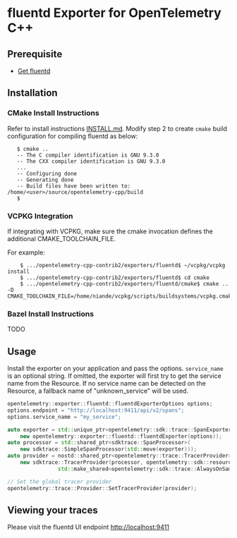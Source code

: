 # fluentd Exporter for OpenTelemetry C++

## Prerequisite

* [Get fluentd](https://fluentd.io/pages/quickstart.html)

## Installation

### CMake Install Instructions

Refer to install instructions [INSTALL.md](../../INSTALL.md#building-as-standalone-cmake-project).
Modify step 2 to create `cmake` build configuration for compiling fluentd as below:

```console
   $ cmake ..
   -- The C compiler identification is GNU 9.3.0
   -- The CXX compiler identification is GNU 9.3.0
   ...
   -- Configuring done
   -- Generating done
   -- Build files have been written to: /home/<user>/source/opentelemetry-cpp/build
   $
```

### VCPKG Integration

If integrating with VCPKG, make sure the cmake invocation defines the additional CMAKE_TOOLCHAIN_FILE.

For example:

```console
    $ .../opentelemetry-cpp-contrib2/exporters/fluentd$ ~/vcpkg/vcpkg install
    $ .../opentelemetry-cpp-contrib2/exporters/fluentd$ cd cmake
    $ .../opentelemetry-cpp-contrib2/exporters/fluentd/cmake$ cmake .. -D CMAKE_TOOLCHAIN_FILE=/home/niande/vcpkg/scripts/buildsystems/vcpkg.cmake 
```

### Bazel Install Instructions

TODO

## Usage

Install the exporter on your application and pass the options. `service_name`
is an optional string. If omitted, the exporter will first try to get the
service name from the Resource. If no service name can be detected on the
Resource, a fallback name of "unknown_service" will be used.

```cpp
opentelemetry::exporter::fluentd::fluentdExporterOptions options;
options.endpoint = "http://localhost:9411/api/v2/spans";
options.service_name = "my_service";

auto exporter = std::unique_ptr<opentelemetry::sdk::trace::SpanExporter>(
    new opentelemetry::exporter::fluentd::fluentdExporter(options));
auto processor = std::shared_ptr<sdktrace::SpanProcessor>(
    new sdktrace::SimpleSpanProcessor(std::move(exporter)));
auto provider = nostd::shared_ptr<opentelemetry::trace::TracerProvider>(
    new sdktrace::TracerProvider(processor, opentelemetry::sdk::resource::Resource::Create({}),
                std::make_shared<opentelemetry::sdk::trace::AlwaysOnSampler>()));

// Set the global tracer provider
opentelemetry::trace::Provider::SetTracerProvider(provider);
```

## Viewing your traces

Please visit the fluentd UI endpoint <http://localhost:9411>
